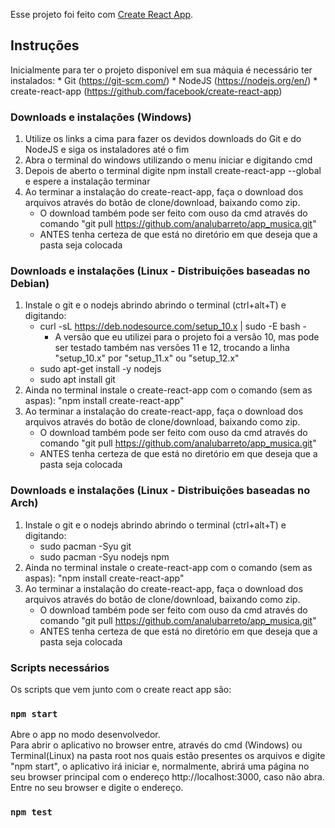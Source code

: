 Esse projeto foi feito com [Create React App](https://github.com/facebook/create-react-app).

## Instruções

Inicialmente para ter o projeto disponível em sua máquia é necessário ter instalados:
    * Git (https://git-scm.com/)
    * NodeJS (https://nodejs.org/en/)
    * create-react-app (https://github.com/facebook/create-react-app)

### Downloads e instalações (Windows)
1. Utilize os links a cima para fazer os devidos downloads do Git e do NodeJS e siga os instaladores até o fim
2. Abra o terminal do windows utilizando o menu iniciar e digitando cmd
3. Depois de aberto o terminal digite npm install create-react-app --global e espere a instalação terminar
4. Ao terminar a instalação do create-react-app, faça o download dos arquivos através do botão de clone/download, baixando como zip.
    * O download também pode ser feito com ouso da cmd através do comando "git pull https://github.com/analubarreto/app_musica.git"
    * ANTES tenha certeza de que está no diretório em que deseja que a pasta seja colocada

### Downloads e instalações (Linux - Distribuições baseadas no Debian)
1. Instale o git e o nodejs abrindo abrindo o terminal (ctrl+alt+T) e digitando:
    * curl -sL https://deb.nodesource.com/setup_10.x | sudo -E bash -
        - A versão que eu utilizei para o projeto foi a versão 10, mas pode ser testado também nas versões 11 e 12, trocando a linha "setup_10.x" por "setup_11.x" ou "setup_12.x"
    * sudo apt-get install -y nodejs
    * sudo apt install git
2. Ainda no terminal instale o create-react-app com o comando (sem as aspas): "npm install create-react-app"
3. Ao terminar a instalação do create-react-app, faça o download dos arquivos através do botão de clone/download, baixando como zip.
    * O download também pode ser feito com ouso da cmd através do comando "git pull https://github.com/analubarreto/app_musica.git"
    * ANTES tenha certeza de que está no diretório em que deseja que a pasta seja colocada

### Downloads e instalações (Linux - Distribuições baseadas no Arch)
1. Instale o git e o nodejs abrindo abrindo o terminal (ctrl+alt+T) e digitando:
    * sudo pacman -Syu git
    * sudo pacman -Syu nodejs npm
2. Ainda no terminal instale o create-react-app com o comando (sem as aspas): "npm install create-react-app"
3. Ao terminar a instalação do create-react-app, faça o download dos arquivos através do botão de clone/download, baixando como zip.
    * O download também pode ser feito com ouso da cmd através do comando "git pull https://github.com/analubarreto/app_musica.git"
    * ANTES tenha certeza de que está no diretório em que deseja que a pasta seja colocada

### Scripts necessários

Os scripts que vem junto com o create react app são:

### `npm start`

Abre o app no modo desenvolvedor.<br>
Para abrir o aplicativo no browser entre, através do cmd (Windows) ou Terminal(Linux) na pasta root nos quais estão presentes os arquivos e digite "npm start", o aplicativo irá iniciar e, normalmente, abrirá uma página no seu browser principal com o endereço http://localhost:3000, caso não abra. Entre no seu browser e digite o endereço. <br>

### `npm test`

